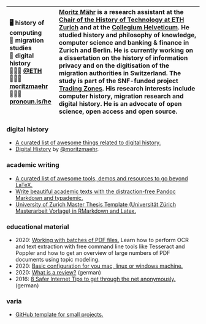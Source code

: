 🖥️ history of computing <br> 👟 migration studies <br> 🧐 digital history <br> 👨🏻‍💻 [@ETH](https://ethz.ch/) <br> 🙇🏻‍♂️ [moritzmaehr](https://twitter.com/moritzmaehr) <br> 🧜🏻‍♂️ [pronoun.is/he](https://pronoun.is/he) | [Moritz Mähr](https://moritzmaehr.ch/) is a research assistant at the [Chair of the History of Technology at ETH Zurich](https://www.tg.ethz.ch/en/people/details/moritz-maehr/) and at the [Collegium Helveticum](https://collegium.ethz.ch/en/about-us/staff/moritz-maehr/). He studied history and philosophy of knowledge, computer science and banking & finance in Zurich and Berlin. He is currently working on a dissertation on the history of information privacy and on the digitisation of the migration authorities in Switzerland. The study is part of the SNF-funded project [Trading Zones](http://p3.snf.ch/project-188795). His research interests include computer history, migration research and digital history. He is an advocate of open science, open access and open source.
:------------ | :-------------

### digital history

- [A curated list of awesome things related to digital history.](https://maehr.github.io/awesome-digital-history/)
- [Digital History](https://twitter.com/i/lists/1180808829984022529) by [@moritzmaehr](https://twitter.com/moritzmaehr).

### academic writing

- [A curated list of awesome tools, demos and resources to go beyond LaTeX.](https://writing-resources.github.io/awesome-scientific-writing/)
- [Write beautiful academic texts with the distraction-free Pandoc Markdown and typademic.](https://github.com/maehr/academic-pandoc-template)
- [University of Zurich Master Thesis Template (Universität Zürich Masterarbeit Vorlage) in RMarkdown and Latex.](https://github.com/maehr/uzh-ma-thesis)

### educational material

- 2020: [Working with batches of PDF files.](https://doi.org/10.46430/phen0088) Learn how to perform OCR and text extraction with free command line tools like Tesseract and Poppler and how to get an overview of large numbers of PDF documents using topic modeling.
- 2020: [Basic configuration for you mac, linux or windows machine.](https://moritzmaehr.ch/tag/basic-configuration/)
- 2020: [What is a review?](https://maehr.github.io/2020FS-UZH-600-009a-Schreibuebung/#/) (german)
- 2016: [8 Safer Internet Tips to get through the net anonymously.](https://daslamm.ch/8-safer-internet-tipps-um-anonym-durchs-netz-zu-kommen/) (german)

### varia

- [GitHub template for small projects.](https://github.com/maehr/github-template)
